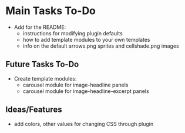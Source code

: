 # Main Tasks To-Do #

* Add for the README:
  - instructions for modifying plugin defaults
  - how to add template modules to your own templates
  - info on the default arrows.png sprites and cellshade.png images

## Future Tasks To-Do ##

* Create template modules:
  - carousel module for image-headline panels
  - carousel module for image-headline-excerpt panels

## Ideas/Features ##

* add colors, other values for changing CSS through plugin
